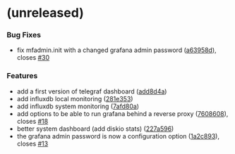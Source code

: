 <a name=""></a>
# (unreleased)


### Bug Fixes

* fix mfadmin.init with a changed grafana admin password ([a63958d](https://github.com/metwork-framework/mfadmin/commit/a63958d)), closes [#30](https://github.com/metwork-framework/mfadmin/issues/30)


### Features

* add a first version of telegraf dashboard ([add8d4a](https://github.com/metwork-framework/mfadmin/commit/add8d4a))
* add influxdb local monitoring ([281e353](https://github.com/metwork-framework/mfadmin/commit/281e353))
* add influxdb system monitoring ([7afd80a](https://github.com/metwork-framework/mfadmin/commit/7afd80a))
* add options to be able to run grafana behind a reverse proxy ([7608608](https://github.com/metwork-framework/mfadmin/commit/7608608)), closes [#18](https://github.com/metwork-framework/mfadmin/issues/18)
* better system dashboard (add diskio stats) ([227a596](https://github.com/metwork-framework/mfadmin/commit/227a596))
* the grafana admin password is now a configuration option ([1a2c893](https://github.com/metwork-framework/mfadmin/commit/1a2c893)), closes [#13](https://github.com/metwork-framework/mfadmin/issues/13)



